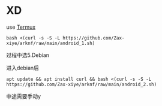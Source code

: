 # XD
use [Termux](https://f-droid.org/packages/com.termux/)

    bash <(curl -s -S -L https://github.com/Zax-xiye/arknf/raw/main/android_1.sh)
过程中选5.Debian

进入debian后

    apt update && apt install curl && bash <(curl -s -S -L https://github.com/Zax-xiye/arknf/raw/main/android_2.sh)
中途需要手动y
